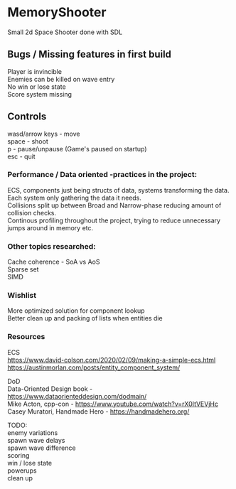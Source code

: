 # MemoryShooter
Small 2d Space Shooter done with SDL 

## Bugs / Missing features in first build 
Player is invincible  
Enemies can be killed on wave entry  
No win or lose state  
Score system missing  

## Controls  
wasd/arrow keys - move   
space - shoot  
p - pause/unpause (Game's paused on startup)  
esc - quit  

### Performance / Data oriented -practices in the project:   
ECS, components just being structs of data, systems transforming the data.
Each system only gathering the data it needs.  
Collisions split up between Broad and Narrow-phase reducing amount of collision checks.   
Continous profiling throughout the project, trying to reduce unnecessary jumps around in memory etc.  
 
### Other topics researched:  
Cache coherence - SoA vs AoS  
Sparse set  
SIMD  

### Wishlist  
More optimized solution for component lookup  
Better clean up and packing of lists when entities die  

### Resources
ECS  
https://www.david-colson.com/2020/02/09/making-a-simple-ecs.html  
https://austinmorlan.com/posts/entity_component_system/  

DoD  
Data-Oriented Design book - https://www.dataorienteddesign.com/dodmain/  
Mike Acton, cpp-con - https://www.youtube.com/watch?v=rX0ItVEVjHc  
Casey Muratori, Handmade Hero - https://handmadehero.org/  

TODO:  
enemy variations  
spawn wave delays  
spawn wave difference  
scoring  
win / lose state  
powerups  
clean up
